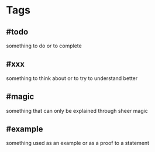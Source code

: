 # Tags

## #todo

something to do or to complete

## #xxx

something to think about or to try to understand better

## #magic

something that can only be explained through sheer magic

## #example

something used as an example or as a proof to a statement
